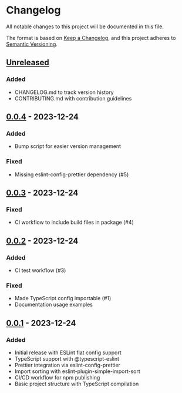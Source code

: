 # Changelog

All notable changes to this project will be documented in this file.

The format is based on [Keep a Changelog](https://keepachangelog.com/en/1.1.0/),
and this project adheres to [Semantic Versioning](https://semver.org/spec/v2.0.0.html).

## [Unreleased]

### Added
- CHANGELOG.md to track version history
- CONTRIBUTING.md with contribution guidelines

## [0.0.4] - 2023-12-24

### Added
- Bump script for easier version management

### Fixed
- Missing eslint-config-prettier dependency (#5)

## [0.0.3] - 2023-12-24

### Fixed
- CI workflow to include build files in package (#4)

## [0.0.2] - 2023-12-24

### Added
- CI test workflow (#3)

### Fixed
- Made TypeScript config importable (#1)
- Documentation usage examples

## [0.0.1] - 2023-12-24

### Added
- Initial release with ESLint flat config support
- TypeScript support with @typescript-eslint
- Prettier integration via eslint-config-prettier
- Import sorting with eslint-plugin-simple-import-sort
- CI/CD workflow for npm publishing
- Basic project structure with TypeScript compilation

[Unreleased]: https://github.com/fohte/eslint-config/compare/v0.0.4...HEAD
[0.0.4]: https://github.com/fohte/eslint-config/compare/v0.0.3...v0.0.4
[0.0.3]: https://github.com/fohte/eslint-config/compare/v0.0.2...v0.0.3
[0.0.2]: https://github.com/fohte/eslint-config/compare/v0.0.1...v0.0.2
[0.0.1]: https://github.com/fohte/eslint-config/releases/tag/v0.0.1